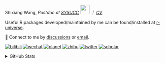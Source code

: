
<p>Shixiang Wang, <em>Postdoc at <a href="https://sysucc.org.cn/">SYSUCC</a> <img src="https://media.giphy.com/media/WUlplcMpOCEmTGBtBW/giphy.gif" width="30">  ｜ <a href="https://shixiangwang.github.io/cv-shixiang/">CV</a>
</em></p>

Useful R packages developed/maintained by me can be found/installed at [r-universe](https://shixiangwang.r-universe.dev/).

💬 Connect to me by
[discussions](https://github.com/ShixiangWang/self-study/discussions) or [email](mailto:shixiang1994wang@gmail.com). 

[![bilibili](https://img.shields.io/badge/王诗翔-B站-yellow)](https://space.bilibili.com/11553374) [![wechat](https://img.shields.io/badge/王诗翔-微信公众号-important)](https://shixiangwang.github.io/home/logo/qrcode.jpg) [![planet](https://img.shields.io/badge/王诗翔-知识星球-blueviolet)](https://t.zsxq.com/rBqbIei)  [![zhihu](https://img.shields.io/badge/王诗翔-知乎-blue)](https://www.zhihu.com/people/shixiangwang) [![twitter](https://img.shields.io/badge/WangShxiang-twitter-ff69b4)](https://twitter.com/WangShxiang) [![scholar](https://img.shields.io/badge/ShixiangWang-Scholar-00ffff)](https://scholar.google.com/citations?user=FvNp0NkAAAAJ) 

<details>
 
<summary>GitHub Stats</summary>


<!--START_SECTION:waka-->
**🐱 My GitHub Data** 

> 📦 4.3 MB Used in GitHub's Storage 
 > 
> 🏆 1,284 Contributions in the Year 2023
 > 
> 🚫 Not Opted to Hire
 > 
> 📜 89 Public Repositories 
 > 
> 🔑 26 Private Repositories 
 > 
**I'm an Early 🐤** 

```text
🌞 Morning                1963 commits        ████░░░░░░░░░░░░░░░░░░░░░   15.79 % 
🌆 Daytime                5087 commits        ██████████░░░░░░░░░░░░░░░   40.92 % 
🌃 Evening                4574 commits        █████████░░░░░░░░░░░░░░░░   36.80 % 
🌙 Night                  807 commits         ██░░░░░░░░░░░░░░░░░░░░░░░   06.49 % 
```
📅 **I'm Most Productive on Wednesday** 

```text
Monday                   1890 commits        ████░░░░░░░░░░░░░░░░░░░░░   15.20 % 
Tuesday                  2158 commits        ████░░░░░░░░░░░░░░░░░░░░░   17.36 % 
Wednesday                2244 commits        █████░░░░░░░░░░░░░░░░░░░░   18.05 % 
Thursday                 1903 commits        ████░░░░░░░░░░░░░░░░░░░░░   15.31 % 
Friday                   2047 commits        ████░░░░░░░░░░░░░░░░░░░░░   16.47 % 
Saturday                 947 commits         ██░░░░░░░░░░░░░░░░░░░░░░░   07.62 % 
Sunday                   1242 commits        ██░░░░░░░░░░░░░░░░░░░░░░░   09.99 % 
```


**I Mostly Code in R** 

```text
R                        80 repos            █████████████░░░░░░░░░░░░   52.98 % 
HTML                     20 repos            ███░░░░░░░░░░░░░░░░░░░░░░   13.25 % 
Shell                    11 repos            ██░░░░░░░░░░░░░░░░░░░░░░░   07.28 % 
Rust                     4 repos             █░░░░░░░░░░░░░░░░░░░░░░░░   02.65 % 
TypeScript               1 repo              ░░░░░░░░░░░░░░░░░░░░░░░░░   00.66 % 
```




 Last Updated on 10/11/2023 18:45:50 UTC
<!--END_SECTION:waka-->

> These Readme stats are generated using github action [awesome-readme-stats](https://github.com/anmol098/waka-readme-stats)

-----

**NOTE: Top languages does not indicate my skill level or anything like that. It is just a metric of which languages have been hosted by me on GitHub based on the usage across repositories.**

</details>

